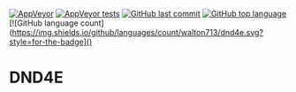 [![AppVeyor](https://img.shields.io/appveyor/ci/walton713/dnd4e.svg?style=for-the-badge)](https://ci.appveyor.com/project/walton713/dnd4e)
[![AppVeyor tests](https://img.shields.io/appveyor/tests/walton713/dnd4e.svg?style=for-the-badge)](https://ci.appveyor.com/project/walton713/dnd4e)
[![GitHub last commit](https://img.shields.io/github/last-commit/walton713/dnd4e.svg?style=for-the-badge)]()
[![GitHub top language](https://img.shields.io/github/languages/top/walton713/dnd4e.svg?style=for-the-badge)]()
[![GitHub language count](https://img.shields.io/github/languages/count/walton713/dnd4e.svg?style=for-the-badge]()

# DND4E